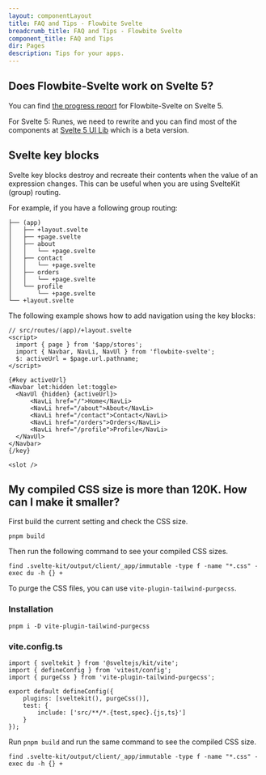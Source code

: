 ```yaml
---
layout: componentLayout
title: FAQ and Tips - Flowbite Svelte
breadcrumb_title: FAQ and Tips - Flowbite Svelte
component_title: FAQ and Tips
dir: Pages
description: Tips for your apps.
---
```


## Does Flowbite-Svelte work on Svelte 5?

You can find [the progress report](https://flowbite-svelte-5-dev.vercel.app/) for Flowbite-Svelte on Svelte 5.

For Svelte 5: Runes, we need to rewrite and you can find most of the components at [Svelte 5 UI Lib](https://svelte-5-ui-lib.codewithshin.com/) which is a beta version.

## Svelte key blocks

Svelte key blocks destroy and recreate their contents when the value of an expression changes. This can be useful when you are using SvelteKit (group) routing.

For example, if you have a following group routing:

```
├── (app)
│   ├── +layout.svelte
│   ├── +page.svelte
│   ├── about
│   │   └── +page.svelte
│   ├── contact
│   │   └── +page.svelte
│   ├── orders
│   │   └── +page.svelte
│   └── profile
│       └── +page.svelte
└── +layout.svelte
```

The following example shows how to add navigation using the key blocks:

```svelte example hideOutput
// src/routes/(app)/+layout.svelte
<script>
  import { page } from '$app/stores';
  import { Navbar, NavLi, NavUl } from 'flowbite-svelte';
  $: activeUrl = $page.url.pathname;
</script>

{#key activeUrl}
<Navbar let:hidden let:toggle>
  <NavUl {hidden} {activeUrl}>
      <NavLi href="/">Home</NavLi>
      <NavLi href="/about">About</NavLi>
      <NavLi href="/contact">Contact</NavLi>
      <NavLi href="/orders">Orders</NavLi>
      <NavLi href="/profile">Profile</NavLi>
  </NavUl>
</Navbar>
{/key}

<slot />
```

## My compiled CSS size is more than 120K. How can I make it smaller?

First build the current setting and check the CSS size.

```
pnpm build
```

Then run the following command to see your compiled CSS sizes.

```
find .svelte-kit/output/client/_app/immutable -type f -name "*.css" -exec du -h {} +
```

To purge the CSS files, you can use `vite-plugin-tailwind-purgecss`.

### Installation

```
pnpm i -D vite-plugin-tailwind-purgecss
```

### vite.config.ts

```
import { sveltekit } from '@sveltejs/kit/vite';
import { defineConfig } from 'vitest/config';
import { purgeCss } from 'vite-plugin-tailwind-purgecss';

export default defineConfig({
	plugins: [sveltekit(), purgeCss()],
	test: {
		include: ['src/**/*.{test,spec}.{js,ts}']
	}
});
```

Run `pnpm build` and run the same command to see the compiled CSS size.

```
find .svelte-kit/output/client/_app/immutable -type f -name "*.css" -exec du -h {} +
```
